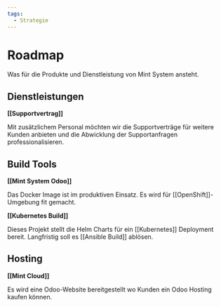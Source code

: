 ```yaml
---
tags:
  - Strategie
---
```

# Roadmap

Was für die Produkte und Dienstleistung von Mint System ansteht.

## Dienstleistungen

**[[Supportvertrag]]**

Mit zusätzlichem Personal möchten wir die Supportverträge für weitere Kunden anbieten und die Abwicklung der Supportanfragen professionalisieren.

## Build Tools

**[[Mint System Odoo]]**

Das Docker Image ist im produktiven Einsatz. Es wird für [[OpenShift]]-Umgebung fit gemacht.

**[[Kubernetes Build]]**

Dieses Projekt stellt die Helm Charts für ein [[Kubernetes]] Deployment bereit. Langfristig soll es [[Ansible Build]] ablösen.

## Hosting

**[[Mint Cloud]]**

Es wird eine Odoo-Website bereitgestellt wo Kunden ein Odoo Hosting kaufen können.